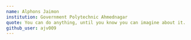 ```yaml
---
name: Alphons Jaimon
institution: Government Polytechnic Ahmednagar
quote: You can do anything, until you know you can imagine about it.
github_user: ajv009
---
```

